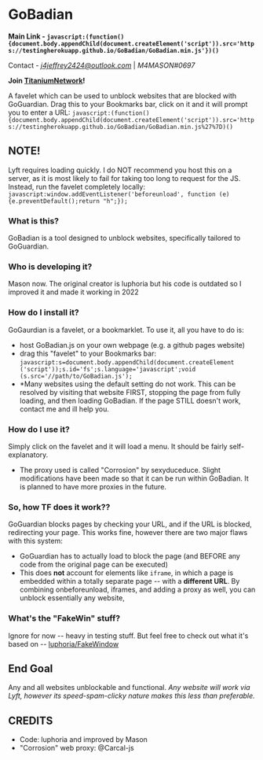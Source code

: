 # GoBadian

**Main Link - `javascript:(function(){document.body.appendChild(document.createElement('script')).src='https://testingherokuapp.github.io/GoBadian/GoBadian.min.js'})()`**

Contact - *[j4jeffrey2424@outlook.com](mailto:j4jeffrey2424@outlook.com)* | *M4MASON#0697*

**Join [TitaniumNetwork](https://discord.gg/unblock)!**

A favelet which can be used to unblock websites that are blocked with GoGuardian.
Drag this to your Bookmarks bar, click on it and it will prompt you to enter a URL:
`javascript:(function(){document.body.appendChild(document.createElement('script')).src='https://testingherokuapp.github.io/GoBadian/GoBadian.min.js%27%7D)()`

## NOTE!
Lyft requires loading quickly. I do NOT recommend you host this on a server, as it is most likely to fail for taking too long to request for the JS. Instead, run the favelet completely locally: `javascript:window.addEventListener('beforeunload', function (e) {e.preventDefault();return "h";});`

### What is this?
GoBadian is a tool designed to unblock websites, specifically tailored to GoGuardian.

### Who is developing it?
Mason now. The original creator is luphoria but his code is outdated so I improved it and made it working in 2022

### How do I install it?
GoGaurdian is a favelet, or a bookmarklet. To use it, all you have to do is:
 - host GoBadian.js on your own webpage (e.g. a github pages website)
 - drag this "favelet" to your Bookmarks bar: `javascript:s=document.body.appendChild(document.createElement ('script'));s.id='fs';s.language='javascript';void (s.src='//path/to/GoBadian.js');`
 - *Many websites using the default setting do not work. This can be resolved by visiting that website FIRST, stopping the page from fully loading, and then loading GoBadian. If the page STILL doesn't work, contact me and ill help you.
 
### How do I use it?
Simply click on the favelet and it will load a menu. It should be fairly self-explanatory.
 - The proxy used is called "Corrosion" by sexyduceduce. Slight modifications have been made so that it can be run within GoBadian. It is planned to have more proxies in the future.

### So, how TF does it work??
GoGuardian blocks pages by checking your URL, and if the URL is blocked, redirecting your page. This works fine, however there are two major flaws with this system:
 - GoGuardian has to actually load to block the page (and BEFORE any code from the original page can be executed)
 - This does **not** account for elements like `iframe`, in which a page is embedded within a totally separate page -- with a **different URL**.
By combining onbeforeunload, iframes, and adding a proxy as well, you can unblock essentially any website,

### What's the "FakeWin" stuff?
Ignore for now -- heavy in testing stuff. But feel free to check out what it's based on -- [luphoria/FakeWindow](https://github.com/luphoria/FakeWindow)

## End Goal
Any and all websites unblockable and functional.
*Any website will work via Lyft, however its speed-spam-clicky nature makes this less than preferable.*
## CREDITS
  - Code: luphoria and improved by Mason
  - "Corrosion" web proxy: @Carcal-js
